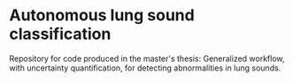 # Autonomous lung sound classification

Repository for code produced in the master's thesis: Generalized workflow, with uncertainty quantification, for detecting abnormalities in lung sounds. 
